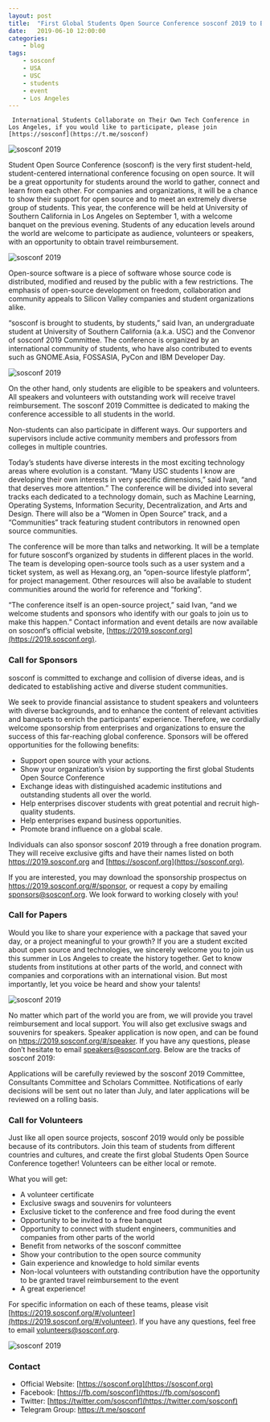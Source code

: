 ```yaml
---
layout: post
title:	"First Global Students Open Source Conference sosconf 2019 to Bring Together Next-Generation Tech Community"
date:	2019-06-10 12:00:00
categories:
    - blog
tags:
    - sosconf
    - USA
    - USC
    - students
    - event
    - Los Angeles
---
```

~~~
 International Students Collaborate on Their Own Tech Conference in Los Angeles, if you would like to participate, please join [https://sosconf](https://t.me/sosconf)
 ~~~

![sosconf 2019](https://singaporelug.org/images/posts/2019/sosconf-2019-cover.png)

Student Open Source Conference (sosconf) is the very first student-held, student-centered international conference focusing on open source. It will be a great opportunity for students around the world to gather, connect and learn from each other. For companies and organizations, it will be a chance to show their support for open source and to meet an extremely diverse group of students. This year, the conference will be held at University of Southern California in Los Angeles on September 1, with a welcome banquet on the previous evening. Students of any education levels around the world are welcome to participate as audience, volunteers or speakers, with an opportunity to obtain travel reimbursement.

![sosconf 2019](https://singaporelug.org/images/posts/2019/sosconf_logo_full.png)

Open-source software is a piece of software whose source code is distributed, modified and reused by the public with a few restrictions. The emphasis of open-source development on freedom, collaboration and community appeals to Silicon Valley companies and student organizations alike.

“sosconf is brought to students, by students,” said Ivan, an undergraduate student at University of Southern California (a.k.a. USC) and the Convenor of sosconf 2019 Committee. The conference is organized by an international community of students, who have also contributed to events such as GNOME.Asia, FOSSASIA, PyCon and IBM Developer Day.

![sosconf 2019](https://singaporelug.org/images/posts/2019/sosconf-USC.jpg)

On the other hand, only students are eligible to be speakers and volunteers. All speakers and volunteers with outstanding work will receive travel reimbursement. The sosconf 2019 Committee is dedicated to making the conference accessible to all students in the world.

Non-students can also participate in different ways. Our supporters and supervisors include active community members and professors from colleges in multiple countries.

Today’s students have diverse interests in the most exciting technology areas where evolution is a constant. “Many USC students I know are developing their own interests in very specific dimensions,” said Ivan, “and that deserves more attention.” The conference will be divided into several tracks each dedicated to a technology domain, such as Machine Learning, Operating Systems, Information Security, Decentralization, and Arts and Design. There will also be a “Women in Open Source” track, and a “Communities” track featuring student contributors in renowned open source communities.

The conference will be more than talks and networking. It will be a template for future sosconf’s organized by students in different places in the world. The team is developing open-source tools such as a user system and a ticket system, as well as Hexang.org, an “open-source lifestyle platform”, for project management. Other resources will also be available to student communities around the world for reference and “forking”.

“The conference itself is an open-source project,” said Ivan, “and we welcome students and sponsors who identify with our goals to join us to make this happen.” Contact information and event details are now available on sosconf’s official website, [https://2019.sosconf.org](https://2019.sosconf.org).

### Call for Sponsors
sosconf is committed to exchange and collision of diverse ideas, and is dedicated to establishing active and diverse student communities.

We seek to provide financial assistance to student speakers and volunteers with diverse backgrounds, and to enhance the content of relevant activities and banquets to enrich the participants’ experience. Therefore, we cordially welcome sponsorship from enterprises and organizations to ensure the success of this far-reaching global conference. Sponsors will be offered opportunities for the following benefits:

  -  Support open source with your actions.
  -  Show your organization’s vision by supporting the first global Students Open Source Conference
  -  Exchange ideas with distinguished academic institutions and outstanding students all over the world.
  -  Help enterprises discover students with great potential and recruit high-quality students.
  -  Help enterprises expand business opportunities.
  -  Promote brand influence on a global scale.

Individuals can also sponsor sosconf 2019 through a free donation program. They will receive exclusive gifts and have their names listed on both https://2019.sosconf.org and [https://sosconf.org](https://sosconf.org).

If you are interested, you may download the sponsorship prospectus  on https://2019.sosconf.org/#/sponsor, or request a copy by emailing sponsors@sosconf.org. We look forward to working closely with you!

### Call for Papers

Would you like to share your experience with a package that saved your day, or a project meaningful to your growth? If you are a student excited about open source and technologies, we sincerely welcome you to join us this summer in Los Angeles to create the history together. Get to know students from institutions at other parts of the world, and connect with companies and corporations with an international vision. But most importantly, let you voice be heard and show your talents!

![sosconf 2019](https://singaporelug.org/images/posts/2019/sosconf-2019-tracks.jpg)

No matter which part of the world you are from, we will provide you travel reimbursement and local support. You will also get exclusive swags and souvenirs for speakers. Speaker application is now open, and can be found on https://2019.sosconf.org/#/speaker. If you have any questions, please don’t hesitate to email speakers@sosconf.org. Below are the tracks of sosconf 2019:

Applications will be carefully reviewed by the sosconf 2019 Committee, Consultants Committee and Scholars Committee. Notifications of early decisions will be sent out no later than July, and later applications will be reviewed on a rolling basis.

### Call for Volunteers

Just like all open source projects, sosconf 2019 would only be possible because of its contributors. Join this team of students from different countries and cultures, and create the first global Students Open Source Conference together! Volunteers can be either local or remote.

What you will get:

  -  A volunteer certificate
   - Exclusive swags and souvenirs for volunteers
  -  Exclusive ticket to the conference and free food during the event
  -  Opportunity to be invited to a free banquet
  -  Opportunity to connect with student engineers, communities and companies from other parts of the world
  -  Benefit from networks of the sosconf committee
  -  Show your contribution to the open source community
  -  Gain experience and knowledge to hold similar events
  -  Non-local volunteers with outstanding contribution have the opportunity to be granted travel reimbursement to the event
  -  A great experience!

For specific information on each of these teams, please visit [https://2019.sosconf.org/#/volunteer](https://2019.sosconf.org/#/volunteer). If you have any questions, feel free to email volunteers@sosconf.org.

![sosconf 2019](https://singaporelug.org/images/posts/2019/sosconf-USC-1.jpg)

### Contact

- Official Website: [https://sosconf.org](https://sosconf.org)
- Facebook: [https://fb.com/sosconf](https://fb.com/sosconf)
- Twitter: [https://twitter.com/sosconf](https://twitter.com/sosconf)
- Telegram Group: https://t.me/sosconf

